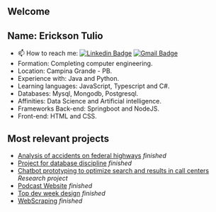 
## Welcome


## Name: Erickson Tulio
- 📫 How to reach me: 
[![Linkedin Badge](https://img.shields.io/badge/-Erickson%20Tulio-3333cc?style=flat-square&logo=Linkedin&logoColor=white&link=https://www.linkedin.com/in/erickson-eng/)](https://www.linkedin.com/in/erickson-eng/) 
[![Gmail Badge](https://img.shields.io/badge/-erickson.tulio96@gmail.com-3333cc?style=flat-square&logo=Gmail&logoColor=white&link=mailto:erickson.tulio96@gmail.com)](mailto:erickson.tulio96@gmail.com)
- Formation: Completing computer engineering.
- Location: Campina Grande - PB.
- Experience with: Java and Python.
- Learning languages: JavaScript, Typescript and C#.
- Databases: Mysql, Mongodb, Postgresql.
- Affinities: Data Science and Artificial intelligence.
- Frameworks Back-end: Springboot and NodeJS.
- Front-end: HTML and CSS.

## Most relevant projects
- [Analysis of accidents on federal highways](https://github.com/Erickson-Eng/Projeto-Estatistica) *finished*
- [Project for database discipline](https://github.com/Erickson-Eng/Banco-de-dados) *finished*
- [Chatbot prototyping to optimize search and results in call centers](https://github.com/Erickson-Eng/Rasa) *Research project* 
- [Podcast Website](https://github.com/Erickson-Eng/NLW-5_Reactjs) *finished*
- [Top dev week design](https://github.com/Erickson-Eng/fullstackproject) *finished*
- [WebScraping](https://github.com/Erickson-Eng/WebScraping) *finished*
